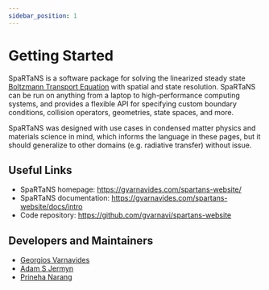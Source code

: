 ```yaml
---
sidebar_position: 1
---
```


# Getting Started

SpaRTaNS is a software package for solving the linearized steady state [Boltzmann Transport Equation](formalism/boltzmann-transport-theory.md) with spatial and state resolution.
SpaRTaNS can be run on anything from a laptop to high-performance computing systems, and provides a flexible API for specifying custom boundary conditions, collision operators, geometries, state spaces, and more.

SpaRTaNS was designed with use cases in condensed matter physics and materials science in mind, which informs the language in these pages, but it should generalize to other domains (e.g. radiative transfer) without issue.

## Useful Links

- SpaRTaNS homepage: https://gvarnavides.com/spartans-website/
- SpaRTaNS documentation: https://gvarnavides.com/spartans-website/docs/intro
- Code repository: https://github.com/gvarnavi/spartans-website

## Developers and Maintainers 

- [Georgios Varnavides](https://gvarnavides.com/)
- [Adam S Jermyn](https://adamjermyn.com/)
- [Prineha Narang](https://naranglab.ucla.edu/)
